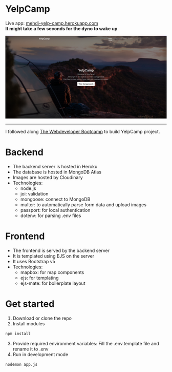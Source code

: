 # YelpCamp

Live app: [mehdi-yelp-camp.herokuapp.com](https://mehdi-yelp-camp.herokuapp.com)  
**It might take a few seconds for the dyno to wake up**

![Homepage](docs/homepage.png)

---

I followed along [The Webdeveloper Bootcamp](https://www.udemy.com/course/the-web-developer-bootcamp/) to build YelpCamp project.

# Backend
* The backend server is hosted in Heroku
* The database is hosted in MongoDB Atlas
* Images are hosted by Cloudinary
* Technologies:
  + node.js
  + joi: validation
  + mongoose: connect to MongoDB
  + multer: to automatically parse form data and upload images
  + passport: for local authentication
  + dotenv: for parsing .env files
# Frontend
* The frontend is served by the backend server
* It is templated using EJS on the server
* It uses Bootstrap v5
* Technologies:
  + mapbox: for map components
  + ejs: for templating
  + ejs-mate: for boilerplate layout
# Get started
1. Download or clone the repo
2. Install modules

```bash
npm install
```

3. Provide required environment variables: Fill the .env.template file and rename it to .env
4. Run in development mode

```
nodemon app.js
```
